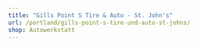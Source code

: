 ```yaml
---
title: "Gills Point S Tire & Auto - St. John's"
url: /portland/gills-point-s-tire-und-auto-st-johns/
shop: Autowerkstatt
---
```

